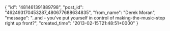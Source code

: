  {
   "id": "481461391889798",
   "post_id": "462493170453287_480677688634835",
   "from_name": "Derek Moran",
   "message": "..and - you've put yourself in control of making-the-music-stop right up front?",
   "created_time": "2013-02-15T21:48:51+0000"
 }
